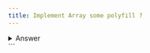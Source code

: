 ```yaml
---
title: Implement Array some polyfill ?
---
```


<details>
    <summary>Answer</summary>
	
```js
Array.prototype.someImpl = function (callback) {
	let passed = false
	for (let i = 0; i < this.length; i++) {
		if (callback && callback(this[i], i, this)) {
			passed = true
			break
		} else {
			passed = false
		}
	}
	return passed
}

```
</details>
```
